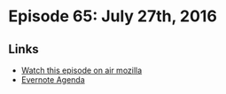 # Episode 65: July 27th, 2016

## Links
* [Watch this episode on air mozilla](https://air.mozilla.org/the-joy-of-coding-episode-65/)
* [Evernote Agenda](https://www.evernote.com/l/AbJvDSOxxsVBeYvehlRTS56zZWyCeHerVXw)
